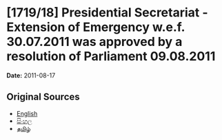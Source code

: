 # [1719/18] Presidential Secretariat - Extension of Emergency w.e.f. 30.07.2011 was approved by a resolution of Parliament 09.08.2011

**Date:** 2011-08-17

## Original Sources

- [English](https://documents.gov.lk/view/extra-gazettes/2011/8/1719-18_E.pdf)
- [සිංහල](https://documents.gov.lk/view/extra-gazettes/2011/8/1719-18_S.pdf)
- [தமிழ்](https://documents.gov.lk/view/extra-gazettes/2011/8/1719-18_T.pdf)
